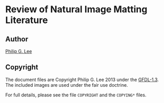 # Review of Natural Image Matting Literature

## Author
[Philip G. Lee](http://users.eecs.northwestern.edu/~pgl622/)

## Copyright

The document files are Copyright Philip G. Lee 2013 under the
[GFDL-1.3](https://www.gnu.org/licenses/fdl.html).
The included images are used under the fair use doctrine.

For full details, please see the file `COPYRIGHT` and the `COPYING*` files.

